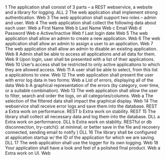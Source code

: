 1	The application shall consist of 3 parts – a REST webservice, a website and a library for logging.	ALL
2	The web application shall implement strong authentication.	Web
3	The web application shall support two roles – admin and user.	Web
4	The web application shall collect the following data about each user:	Web
a	First Name	Web
b	Last Name	Web
c	Email	Web
d	Password	Web
e	Active/Inactive	Web
f	Last login date	Web
5	The web application shall allow an admin to create a new application.	Web
6	The web application shall allow an admin to assign a user to an application.	Web
7	The web application shall allow an admin to disable an existing application.	Web
8	Admin shall be able to access all applications and all data for them.	Web
9	Upon login, user shall be presented with a list of their applications.	Web
10	User’s access shall be restricted to only active applications to which they are allowed access.	Web
11	A user shall be able to select, from this list a applications to view.	Web
12	The web application shall present the user with error log data in two forms:	Web
a	List of errors, displaying all of the data	Web
b	A graphical representation of the errors (by category, over time, or a suitable combination).	Web
13	The web application shall allow the user to filter, search and order the logs, on all categories/columns.	Web
a	The selection of the filtered data shall impact the graphical display.	Web
14	The webservice shall receive error logs and save them into the database.	REST
a	Extra work on performance.	REST
b	Extra work on stability.	REST
15	The library shall collect all necessary data and log them into the database.	DLL
a	Extra work on performance.	DLL
b	Extra work on stability.  RESTful or db disconnection, try-catch(): at minimal;  or better save in the file and recovery connected, sending email to notify )	DLL
16	The library shall be configured at application startup w/ the ID of the application for which we are saving.	DLL
17	The web application shall use the logger for its own logging.	Web
18	Your application shall have a look and feel of a polished final product.	Web
a	Extra work on UI.	Web
